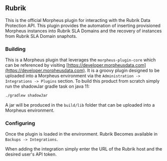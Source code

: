 ## Rubrik

This is the official Morpheus plugin for interacting with the Rubrik Data Protection API. This plugin provides the automation of inserting provisioned Morpheus instances into Rubrik SLA Domains and the recovery of instances from Rubrik SLA Domain snaphots.

### Building

This is a Morpheus plugin that leverages the `morpheus-plugin-core` which can be referenced by visiting [https://developer.morpheusdata.com](https://developer.morpheusdata.com). It is a groovy plugin designed to be uploaded into a Morpheus environment via the `Administration -> Integrations -> Plugins` section. To build this product from scratch simply run the shadowJar gradle task on java 11:

```bash
./gradlew shadowJar
```

A jar will be produced in the `build/lib` folder that can be uploaded into a Morpheus environment.


### Configuring

Once the plugin is loaded in the environment. Rubrik Becomes available in `Backups -> Integrations`.

When adding the integration simply enter the URL of the Rubrik host and the desired user's API token.

